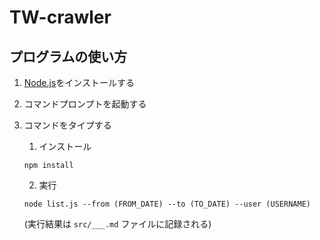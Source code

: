 # TW-crawler

## プログラムの使い方

1. [Node.js](https://nodejs.org/ja/download/)をインストールする

2. コマンドプロンプトを起動する

3. コマンドをタイプする
  
    1. インストール 
    ```shell
    npm install
    ```

    2. 実行
    ```shell
    node list.js --from (FROM_DATE) --to (TO_DATE) --user (USERNAME)
    ```
    (実行結果は ```src/___.md``` ファイルに記録される)

